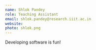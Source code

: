 ```yaml
---
name: Shlok Pandey
role: Teaching Assistant
email: shlok.pandey@research.iiit.ac.in
website:
photo: shlok.png
---
```


Developing software is fun!
